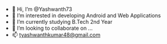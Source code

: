 - 👋 Hi, I’m @Yashwanth73
- 👀 I’m interested in developing Android and Web Applications
- 🌱 I’m currently studying B.Tech 2nd Year
- 💞️ I’m looking to collaborate on ...
- 📫 tyashwanthkumar48@gmail.com

<!---
Yashwanth73/Yashwanth73 is a ✨ special ✨ repository because its `README.md` (this file) appears on your GitHub profile.
You can click the Preview link to take a look at your changes.
--->
